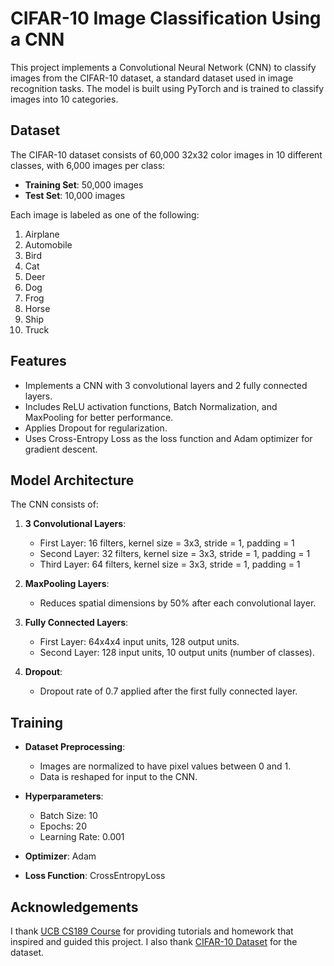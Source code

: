# CIFAR-10 Image Classification Using a CNN

This project implements a Convolutional Neural Network (CNN) to classify images from the CIFAR-10 dataset, a standard dataset used in image recognition tasks. The model is built using PyTorch and is trained to classify images into 10 categories.

## Dataset

The CIFAR-10 dataset consists of 60,000 32x32 color images in 10 different classes, with 6,000 images per class:
- **Training Set**: 50,000 images
- **Test Set**: 10,000 images

Each image is labeled as one of the following:
1. Airplane
2. Automobile
3. Bird
4. Cat
5. Deer
6. Dog
7. Frog
8. Horse
9. Ship
10. Truck

## Features

- Implements a CNN with 3 convolutional layers and 2 fully connected layers.
- Includes ReLU activation functions, Batch Normalization, and MaxPooling for better performance.
- Applies Dropout for regularization.
- Uses Cross-Entropy Loss as the loss function and Adam optimizer for gradient descent.

## Model Architecture

The CNN consists of:
1. **3 Convolutional Layers**:
   - First Layer: 16 filters, kernel size = 3x3, stride = 1, padding = 1
   - Second Layer: 32 filters, kernel size = 3x3, stride = 1, padding = 1
   - Third Layer: 64 filters, kernel size = 3x3, stride = 1, padding = 1

2. **MaxPooling Layers**:
   - Reduces spatial dimensions by 50% after each convolutional layer.

3. **Fully Connected Layers**:
   - First Layer: 64x4x4 input units, 128 output units.
   - Second Layer: 128 input units, 10 output units (number of classes).

4. **Dropout**:
   - Dropout rate of 0.7 applied after the first fully connected layer.


## Training

- **Dataset Preprocessing**:
  - Images are normalized to have pixel values between 0 and 1.
  - Data is reshaped for input to the CNN.
  
- **Hyperparameters**:
  - Batch Size: 10
  - Epochs: 20
  - Learning Rate: 0.001

- **Optimizer**: Adam
- **Loss Function**: CrossEntropyLoss

## Acknowledgements
I thank [UCB CS189 Course](https://eecs189.org) for providing tutorials and homework that inspired and guided this project. I also thank [CIFAR-10 Dataset](https://www.cs.toronto.edu/~kriz/cifar.html) for the dataset.

